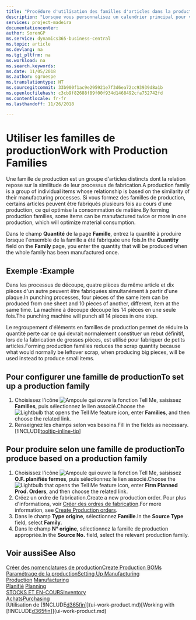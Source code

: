 ```yaml
---
title: "Procédure d'utilisation des familles d'articles dans la production | Microsoft Docs"
description: "Lorsque vous personnalisez un calendrier principal pour votre société ou pour l'un de ses partenaires commerciaux, votre tâche consiste essentiellement à modifier le statut des jours ouvrés et chômés."
services: project-madeira
documentationcenter: 
author: SorenGP
ms.service: dynamics365-business-central
ms.topic: article
ms.devlang: na
ms.tgt_pltfrm: na
ms.workload: na
ms.search.keywords: 
ms.date: 11/05/2018
ms.author: sgroespe
ms.translationtype: HT
ms.sourcegitcommit: 33b900f1ac9e295921e7f3d6ea72cc93939d8a1b
ms.openlocfilehash: c3cb9f82688f89f00f934d1468492cfa752742fd
ms.contentlocale: fr-fr
ms.lasthandoff: 11/26/2018

---
```

# <a name="work-with-production-families"></a><span data-ttu-id="8a09d-103">Utiliser les familles de production</span><span class="sxs-lookup"><span data-stu-id="8a09d-103">Work with Production Families</span></span>
<span data-ttu-id="8a09d-104">Une famille de production est un groupe d'articles distincts dont la relation repose sur la similitude de leur processus de fabrication.</span><span class="sxs-lookup"><span data-stu-id="8a09d-104">A production family is a group of individual items whose relationship is based on the similarity of their manufacturing processes.</span></span> <span data-ttu-id="8a09d-105">Si vous formez des familles de production, certains articles peuvent être fabriqués plusieurs fois au cours d'une production, ce qui optimise la consommation de matière.</span><span class="sxs-lookup"><span data-stu-id="8a09d-105">By forming production families, some items can be manufactured twice or more in one production, which will optimize material consumption.</span></span>

<span data-ttu-id="8a09d-106">Dans le champ **Quantité** de la page **Famille**, entrez la quantité à produire lorsque l'ensemble de la famille a été fabriquée une fois.</span><span class="sxs-lookup"><span data-stu-id="8a09d-106">In the **Quantity** field on the **Family** page, you enter the quantity that will be produced when the whole family has been manufactured once.</span></span>

## <a name="example"></a><span data-ttu-id="8a09d-107">Exemple :</span><span class="sxs-lookup"><span data-stu-id="8a09d-107">Example</span></span>
<span data-ttu-id="8a09d-108">Dans les processus de découpe, quatre pièces du même article et dix pièces d'un autre peuvent être fabriquées simultanément à partir d'une plaque.</span><span class="sxs-lookup"><span data-stu-id="8a09d-108">In punching processes, four pieces of the same item can be produced from one sheet and 10 pieces of another, different, item at the same time.</span></span> <span data-ttu-id="8a09d-109">La machine à découpe découpe les 14 pièces en une seule fois.</span><span class="sxs-lookup"><span data-stu-id="8a09d-109">The punching machine will punch all 14 pieces in one step.</span></span>

<span data-ttu-id="8a09d-110">Le regroupement d'éléments en familles de production permet de réduire la quantité perte car ce qui devrait normalement constituer un rebut définitif, lors de la fabrication de grosses pièces, est utilisé pour fabriquer de petits articles.</span><span class="sxs-lookup"><span data-stu-id="8a09d-110">Forming production families reduces the scrap quantity because what would normally be leftover scrap, when producing big pieces, will be used instead to produce small items.</span></span>

## <a name="to-set-up-a-production-family"></a><span data-ttu-id="8a09d-111">Pour configurer une famille de production</span><span class="sxs-lookup"><span data-stu-id="8a09d-111">To set up a production family</span></span>
1. <span data-ttu-id="8a09d-112">Choisissez l'icône ![Ampoule qui ouvre la fonction Tell Me](media/ui-search/search_small.png "Dites-moi ce que vous voulez faire"), saisissez **Familles**, puis sélectionnez le lien associé.</span><span class="sxs-lookup"><span data-stu-id="8a09d-112">Choose the ![Lightbulb that opens the Tell Me feature](media/ui-search/search_small.png "Tell me what you want to do") icon, enter **Families**, and then choose the related link.</span></span>
2. <span data-ttu-id="8a09d-113">Renseignez les champs selon vos besoins.</span><span class="sxs-lookup"><span data-stu-id="8a09d-113">Fill in the fields as necessary.</span></span> [!INCLUDE[tooltip-inline-tip](includes/tooltip-inline-tip_md.md)]

## <a name="to-produce-based-on-a-production-family"></a><span data-ttu-id="8a09d-114">Pour produire selon une famille de production</span><span class="sxs-lookup"><span data-stu-id="8a09d-114">To produce based on a production family</span></span>
1. <span data-ttu-id="8a09d-115">Choisissez l'icône ![Ampoule qui ouvre la fonction Tell Me](media/ui-search/search_small.png "Dites-moi ce que vous voulez faire"), saisissez **O.F. planifiés fermes**, puis sélectionnez le lien associé.</span><span class="sxs-lookup"><span data-stu-id="8a09d-115">Choose the ![Lightbulb that opens the Tell Me feature](media/ui-search/search_small.png "Tell me what you want to do") icon, enter **Firm Planned Prod. Orders**, and then choose the related link.</span></span>
2. <span data-ttu-id="8a09d-116">Créez un ordre de fabrication.</span><span class="sxs-lookup"><span data-stu-id="8a09d-116">Create a new production order.</span></span> <span data-ttu-id="8a09d-117">Pour plus d'informations, voir [Créer des ordres de fabrication](production-how-to-create-production-orders.md).</span><span class="sxs-lookup"><span data-stu-id="8a09d-117">For more information, see [Create Production orders](production-how-to-create-production-orders.md).</span></span>
3. <span data-ttu-id="8a09d-118">Dans le champ **Type origine**, sélectionnez **Famille**.</span><span class="sxs-lookup"><span data-stu-id="8a09d-118">In the **Source Type** field, select **Family**.</span></span>  
4. <span data-ttu-id="8a09d-119">Dans le champ **N° origine**, sélectionnez la famille de production appropriée.</span><span class="sxs-lookup"><span data-stu-id="8a09d-119">In the **Source No.** field, select the relevant production family.</span></span>

## <a name="see-also"></a><span data-ttu-id="8a09d-120">Voir aussi</span><span class="sxs-lookup"><span data-stu-id="8a09d-120">See Also</span></span>
[<span data-ttu-id="8a09d-121">Créer des nomenclatures de production</span><span class="sxs-lookup"><span data-stu-id="8a09d-121">Create Production BOMs</span></span>](production-how-to-create-production-boms.md)  
[<span data-ttu-id="8a09d-122">Paramétrage de la production</span><span class="sxs-lookup"><span data-stu-id="8a09d-122">Setting Up Manufacturing</span></span>](production-configure-production-processes.md)  
<span data-ttu-id="8a09d-123">[Production](production-manage-manufacturing.md)  </span><span class="sxs-lookup"><span data-stu-id="8a09d-123">[Manufacturing](production-manage-manufacturing.md)  </span></span>  
<span data-ttu-id="8a09d-124">[Planifié](production-planning.md) </span><span class="sxs-lookup"><span data-stu-id="8a09d-124">[Planning](production-planning.md) </span></span>  
[<span data-ttu-id="8a09d-125">STOCKS ET EN-COURS</span><span class="sxs-lookup"><span data-stu-id="8a09d-125">Inventory</span></span>](inventory-manage-inventory.md)  
[<span data-ttu-id="8a09d-126">Achats</span><span class="sxs-lookup"><span data-stu-id="8a09d-126">Purchasing</span></span>](purchasing-manage-purchasing.md)  
<span data-ttu-id="8a09d-127">[Utilisation de [!INCLUDE[d365fin](includes/d365fin_md.md)]](ui-work-product.md)</span><span class="sxs-lookup"><span data-stu-id="8a09d-127">[Working with [!INCLUDE[d365fin](includes/d365fin_md.md)]](ui-work-product.md)</span></span>

